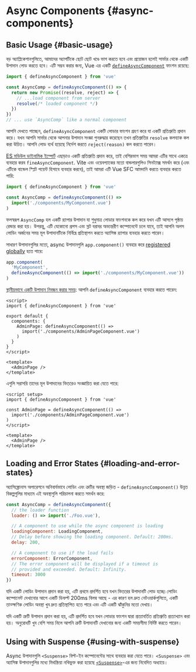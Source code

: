 # Async Components {#async-components}

## Basic Usage {#basic-usage}

বড় অ্যাপ্লিকেশানগুলিতে, আমাদের অ্যাপটিকে ছোট ছোট খণ্ডে ভাগ করতে হবে এবং প্রয়োজন হলেই সার্ভার থেকে একটি উপাদান লোড করতে হবে। এটি সম্ভব করার জন্য, Vue এর একটি [`defineAsyncComponent`](/api/general#defineasynccomponent) ফাংশন রয়েছে:

```js
import { defineAsyncComponent } from 'vue'

const AsyncComp = defineAsyncComponent(() => {
  return new Promise((resolve, reject) => {
    // ...load component from server
    resolve(/* loaded component */)
  })
})
// ... use `AsyncComp` like a normal component
```

আপনি দেখতে পাচ্ছেন, `defineAsyncComponent` একটি লোডার ফাংশন গ্রহণ করে যা একটি প্রতিশ্রুতি প্রদান করে। যখন আপনি সার্ভার থেকে আপনার উপাদান সংজ্ঞা পুনরুদ্ধার করেছেন তখন প্রতিশ্রুতির `resolve` কলব্যাক কল করা উচিত। আপনি লোড ব্যর্থ হয়েছে নির্দেশ করতে `reject(reason)` কল করতে পারেন।

[ES মডিউল ডাইনামিক ইম্পোর্ট](https://developer.mozilla.org/en-US/docs/Web/JavaScript/Reference/Operators/import) এছাড়াও একটি প্রতিশ্রুতি প্রদান করে, তাই বেশিরভাগ সময় আমরা এটির সাথে একত্রে ব্যবহার করব `fineAsyncComponent`. Vite এবং ওয়েবপ্যাকের মতো বান্ডলারগুলিও সিনট্যাক্স সমর্থন করে (এবং এটিকে বান্ডেল স্প্লিট পয়েন্ট হিসাবে ব্যবহার করবে), তাই আমরা এটি Vue SFC আমদানি করতে ব্যবহার করতে পারি:

```js
import { defineAsyncComponent } from 'vue'

const AsyncComp = defineAsyncComponent(() =>
  import('./components/MyComponent.vue')
)
```

ফলস্বরূপ `AsyncComp` হল একটি র‍্যাপার উপাদান যা শুধুমাত্র লোডার ফাংশনকে কল করে যখন এটি আসলে পৃষ্ঠায় রেন্ডার করা হয়। উপরন্তু, এটি যেকোনো প্রপস এবং স্লট বরাবর অভ্যন্তরীণ কম্পোনেন্টে চলে যাবে, তাই আপনি অলস লোডিং অর্জনের সময় মূল উপাদানটিকে নির্বিঘ্নে প্রতিস্থাপন করতে অ্যাসিঙ্ক র‍্যাপার ব্যবহার করতে পারেন।

সাধারণ উপাদানগুলির মতো, async উপাদানগুলি `app.component()` ব্যবহার করে [registered globally](/guide/components/registration#global-registration) হতে পারে:

```js
app.component(
  'MyComponent',
  defineAsyncComponent(() => import('./components/MyComponent.vue'))
)
```

<div class="options-api">

[স্থানীয়ভাবে একটি উপাদান নিবন্ধন করার সময়](/guide/components/registration#local-registration): আপনি `defineAsyncComponent` ব্যবহার করতে পারেন:

```vue
<script>
import { defineAsyncComponent } from 'vue'

export default {
  components: {
    AdminPage: defineAsyncComponent(() =>
      import('./components/AdminPageComponent.vue')
    )
  }
}
</script>

<template>
  <AdminPage />
</template>
```

</div>

<div class="composition-api">

এগুলি সরাসরি তাদের মূল উপাদানের ভিতরেও সংজ্ঞায়িত করা যেতে পারে:

```vue
<script setup>
import { defineAsyncComponent } from 'vue'

const AdminPage = defineAsyncComponent(() =>
  import('./components/AdminPageComponent.vue')
)
</script>

<template>
  <AdminPage />
</template>
```

</div>

## Loading and Error States {#loading-and-error-states}

অ্যাসিঙ্ক্রোনাস অপারেশনে অনিবার্যভাবে লোডিং এবং ত্রুটির অবস্থা জড়িত - `defineAsyncComponent()` উন্নত বিকল্পগুলির মাধ্যমে এই অবস্থাগুলি পরিচালনা করতে সমর্থন করে:

```js
const AsyncComp = defineAsyncComponent({
  // the loader function
  loader: () => import('./Foo.vue'),

  // A component to use while the async component is loading
  loadingComponent: LoadingComponent,
  // Delay before showing the loading component. Default: 200ms.
  delay: 200,

  // A component to use if the load fails
  errorComponent: ErrorComponent,
  // The error component will be displayed if a timeout is
  // provided and exceeded. Default: Infinity.
  timeout: 3000
})
```

যদি একটি লোডিং উপাদান প্রদান করা হয়, এটি প্রথমে প্রদর্শিত হবে যখন ভিতরের উপাদানটি লোড হচ্ছে৷ লোডিং কম্পোনেন্ট দেখানোর আগে একটি ডিফল্ট 200ms বিলম্ব আছে - এর কারণ হল দ্রুত নেটওয়ার্কগুলিতে, একটি তাত্ক্ষণিক লোডিং অবস্থা খুব দ্রুত প্রতিস্থাপিত হতে পারে এবং এটি একটি ঝাঁকুনির মতো দেখায়।

যদি একটি ত্রুটি উপাদান প্রদান করা হয়, এটি প্রদর্শিত হবে যখন লোডার ফাংশন দ্বারা প্রত্যাবর্তিত প্রতিশ্রুতি প্রত্যাখ্যান করা হয়। অনুরোধটি খুব বেশি সময় নিলে আপনি ত্রুটি উপাদানটি দেখানোর জন্য একটি সময়সীমা নির্দিষ্ট করতে পারেন।

## Using with Suspense {#using-with-suspense}

Async উপাদানগুলি `<Suspense>` বিল্ট-ইন কম্পোনেন্টের সাথে ব্যবহার করা যেতে পারে। `<Suspense>` এবং অ্যাসিঙ্ক উপাদানগুলির মধ্যে মিথস্ক্রিয়া নথিভুক্ত করা হয়েছে [`<Suspense>`](/guide/built-ins/suspense)-এর জন্য নিবেদিত অধ্যায়ে।
